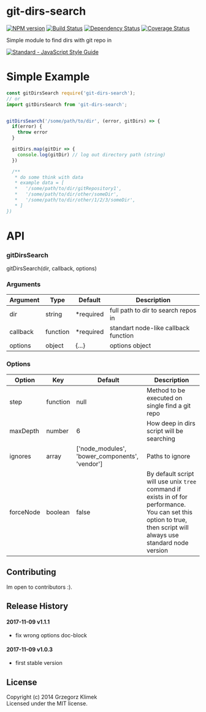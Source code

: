 # git-dirs-search

[![NPM version](https://badge.fury.io/js/git-dirs-search.svg)](http://badge.fury.io/js/git-dirs-search)
[![Build Status](https://travis-ci.org/kfiku/git-dirs-search.svg)](https://travis-ci.org/kfiku/git-dirs-search) [![Dependency Status](https://david-dm.org/kfiku/git-dirs-search/dev-status.svg)](https://david-dm.org/kfiku/git-dirs-search)
[![Coverage Status](https://coveralls.io/repos/github/kfiku/git-dirs-search/badge.svg?branch=master)](https://coveralls.io/github/kfiku/git-dirs-search?branch=master)


Simple module to find dirs with git repo in

[![Standard - JavaScript Style Guide](https://cdn.rawgit.com/feross/standard/master/badge.svg)](https://github.com/feross/standard)

# Simple Example

```js
const gitDirsSearch require('git-dirs-search');
// or
import gitDirsSearch from 'git-dirs-search';


gitDirsSearch('/some/path/to/dir', (error, gitDirs) => {
  if(error) {
    throw error
  }

  gitDirs.map(gitDir => {
    console.log(gitDir) // log out directory path (string)
  })

  /**
   * do some think with data
   * example data = [
   *   '/some/path/to/dir/gitRepository1',
   *   '/some/path/to/dir/other/someDir',
   *   '/some/path/to/dir/other/1/2/3/someDir',
   * ]
})
```

# API

### gitDirsSearch
gitDirsSearch(dir, callback, options)

### Arguments
| Argument    | Type     | Default   | Description
| ------------| -------- | --------- | ------------------
| dir         | string   | *required | full path to dir to search repos in
| callback    | function | *required | standart node-like callback function
| options     | object   | {...}     | options object

### Options
| Option      | Key      | Default   | Description
| ------------| -------- | --------- | ------------------
| step        | function | null      | Method to be executed on single find a git repo
| maxDepth    | number   | 6         | How deep in dirs script will be searching
| ignores     | array    | ['node_modules', 'bower_components', 'vendor'] | Paths to ignore
| forceNode   | boolean  | false | By default script will use unix `tree` command if exists in of for performance. You can set this option to true, then script will always use standard node version


## Contributing

Im open to contributors :).


## Release History

#### 2017-11-09 v1.1.1
 * fix wrong options doc-block

#### 2017-11-09 v1.0.3
 * first stable version


## License

Copyright (c) 2014 Grzegorz Klimek  
Licensed under the MIT license.
